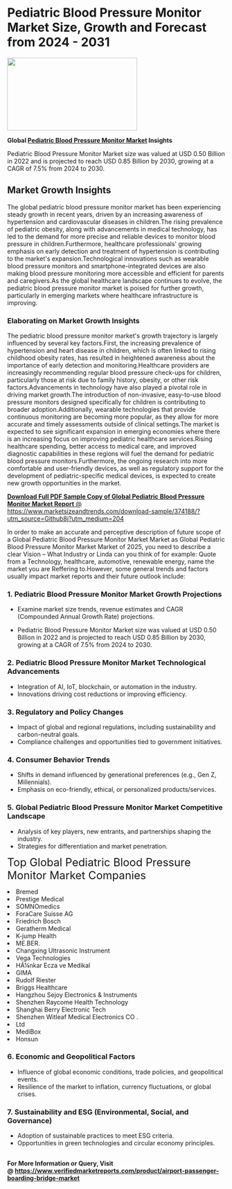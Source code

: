 <H1>Pediatric Blood Pressure Monitor Market Size, Growth and Forecast from 2024 - 2031</H1><img class="aligncenter size-medium wp-image-584254" src="https://thirdeyenews.in/wp-content/uploads/2024/09/Global-Market-Research-300x168.jpeg" alt="" width="300" height="168" /><p><strong>Global&nbsp;<a href="https://www.marketsizeandtrends.com/download-sample/374188/?utm_source=Github8j?utm_medium=204">Pediatric Blood Pressure Monitor Market</a> Insights</strong></p><p>Pediatric Blood Pressure Monitor Market size was valued at USD 0.50 Billion in 2022 and is projected to reach USD 0.85 Billion by 2030, growing at a CAGR of 7.5% from 2024 to 2030.</p><p><h2>Market Growth Insights</h2> The global pediatric blood pressure monitor market has been experiencing steady growth in recent years, driven by an increasing awareness of hypertension and cardiovascular diseases in children.The rising prevalence of pediatric obesity, along with advancements in medical technology, has led to the demand for more precise and reliable devices to monitor blood pressure in children.Furthermore, healthcare professionals' growing emphasis on early detection and treatment of hypertension is contributing to the market's expansion.Technological innovations such as wearable blood pressure monitors and smartphone-integrated devices are also making blood pressure monitoring more accessible and efficient for parents and caregivers.As the global healthcare landscape continues to evolve, the pediatric blood pressure monitor market is poised for further growth, particularly in emerging markets where healthcare infrastructure is improving.<p><a href="#"></a></p> <h3>Elaborating on Market Growth Insights</h3> The pediatric blood pressure monitor market's growth trajectory is largely influenced by several key factors.First, the increasing prevalence of hypertension and heart disease in children, which is often linked to rising childhood obesity rates, has resulted in heightened awareness about the importance of early detection and monitoring.Healthcare providers are increasingly recommending regular blood pressure check-ups for children, particularly those at risk due to family history, obesity, or other risk factors.Advancements in technology have also played a pivotal role in driving market growth.The introduction of non-invasive, easy-to-use blood pressure monitors designed specifically for children is contributing to broader adoption.Additionally, wearable technologies that provide continuous monitoring are becoming more popular, as they allow for more accurate and timely assessments outside of clinical settings.The market is expected to see significant expansion in emerging economies where there is an increasing focus on improving pediatric healthcare services.Rising healthcare spending, better access to medical care, and improved diagnostic capabilities in these regions will fuel the demand for pediatric blood pressure monitors.Furthermore, the ongoing research into more comfortable and user-friendly devices, as well as regulatory support for the development of pediatric-specific medical devices, is expected to create new growth opportunities in the market.<p><a href="#"></p><p><span class=""><strong>Download Full PDF Sample Copy of Global Pediatric Blood Pressure Monitor Market Report</strong> @ <a href="https://www.marketsizeandtrends.com/download-sample/374188/?utm_source=Github8j?utm_medium=204" target="_blank">https://www.marketsizeandtrends.com/download-sample/374188/?utm_source=Github8j?utm_medium=204</a></span></p><p>In order to make an accurate and perceptive description of future scope of a Global&nbsp;Pediatric Blood Pressure Monitor Market Market as Global&nbsp;Pediatric Blood Pressure Monitor Market Market of 2025, you need to describe a clear Vision &ndash; What Industry or Linda can you think of for example: Quote from a Technology, healthcare, automotive, renewable energy, name the market you are Reffering to.However, some general trends and factors usually impact market reports and their future outlook include:</p><h3>1.&nbsp;<strong>Pediatric Blood Pressure Monitor Market Growth Projections</strong></h3><ul><li>Examine market size trends, revenue estimates and CAGR (Compounded Annual Growth Rate) projections.</li><li><p>Pediatric Blood Pressure Monitor Market size was valued at USD 0.50 Billion in 2022 and is projected to reach USD 0.85 Billion by 2030, growing at a CAGR of 7.5% from 2024 to 2030.</p></li></ul><h3>2.&nbsp;<strong>Pediatric Blood Pressure Monitor Market Technological Advancements</strong></h3><ul><li>Integration of AI, IoT, blockchain, or automation in the industry.</li><li>Innovations driving cost reductions or improving efficiency.</li></ul><h3>3.&nbsp;<strong>Regulatory and Policy Changes</strong></h3><ul><li>Impact of global and regional regulations, including sustainability and carbon-neutral goals.</li><li>Compliance challenges and opportunities tied to government initiatives.</li></ul><h3>4.&nbsp;<strong>Consumer Behavior Trends</strong></h3><ul><li>Shifts in demand influenced by generational preferences (e.g., Gen Z, Millennials).</li><li>Emphasis on eco-friendly, ethical, or personalized products/services.</li></ul><h3>5.&nbsp;<strong>Global Pediatric Blood Pressure Monitor Market Competitive Landscape</strong></h3><ul><li>Analysis of key players, new entrants, and partnerships shaping the industry.</li><li>Strategies for differentiation and market penetration.</li></ul><p data-pm-slice="1 1 []"><span style="color: inherit; font-family: inherit; font-size: 25px;">Top Global Pediatric Blood Pressure Monitor Market Companies</span></p><div class="" data-test-id=""><p><li>Bremed</li><li> Prestige Medical</li><li> SOMNOmedics</li><li> ForaCare Suisse AG</li><li> Friedrich Bosch</li><li> Geratherm Medical</li><li> K-jump Health</li><li> ME.BER.</li><li> Changxing Ultrasonic Instrument</li><li> Vega Technologies</li><li> HÃ¼nkar Ecza ve Medikal</li><li> GIMA</li><li> Rudolf Riester</li><li> Briggs Healthcare</li><li> Hangzhou Sejoy Electronics & Instruments</li><li> Shenzhen Raycome Health Technology</li><li> Shanghai Berry Electronic Tech</li><li> Shenzhen Witleaf Medical Electronics CO .</li><li> Ltd</li><li> MediBox</li><li> Honsun</li></p></div><h3>6.&nbsp;<strong>Economic and Geopolitical Factors</strong></h3><ul><li>Influence of global economic conditions, trade policies, and geopolitical events.</li><li>Resilience of the market to inflation, currency fluctuations, or global crises.</li></ul><h3>7.&nbsp;<strong>Sustainability and ESG (Environmental, Social, and Governance)</strong></h3><ul><li>Adoption of sustainable practices to meet ESG criteria.</li><li>Opportunities in green technologies and circular economy principles.</li></ul><h2><strong style="font-size: 14px;">For More Information or Query, Visit @&nbsp;</strong><a style="background-color: #ffffff; font-size: 14px;" href="https://www.marketsizeandtrends.com/report/pediatric-blood-pressure-monitor-market/" target="_blank">https://www.verifiedmarketreports.com/product/airport-passenger-boarding-bridge-market</a></h2>
